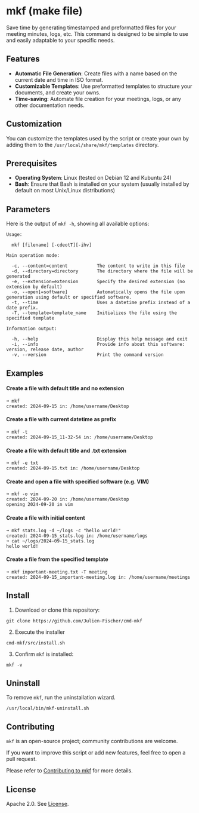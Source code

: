 # mkf (make file)

Save time by generating timestamped and preformatted files for your meeting minutes, logs, etc.
This command is designed to be simple to use and easily adaptable to your specific needs.

## Features

- **Automatic File Generation**: Create files with a name based on the current date and time in ISO format.
- **Customizable Templates**: Use preformatted templates to structure your documents, and create your owns.
- **Time-saving**: Automate file creation for your meetings, logs, or any other documentation needs.

## Customization

You can customize the templates used by the script or create your own by adding them to the `/usr/local/share/mkf/templates` directory.

## Prerequisites

- **Operating System**: Linux (tested on Debian 12 and Kubuntu 24)
- **Bash**: Ensure that Bash is installed on your system (usually installed by default on most Unix/Linux distributions)

## Parameters

Here is the output of `mkf -h`, showing all available options:

```
Usage:

  mkf [filename] [-cdeotT][-ihv]

Main operation mode:

  -c, --content=content           The content to write in this file
  -d, --directory=directory       The directory where the file will be generated
  -e, --extension=extension       Specify the desired extension (no extension by default)
  -o, --open[=software]           Automatically opens the file upon generation using default or specified software.
  -t, --time                      Uses a datetime prefix instead of a date prefix.
  -T, --template=template_name    Initializes the file using the specified template
  
Information output:
  
  -h, --help                      Display this help message and exit
  -i, --info                      Provide info about this software: version, release date, author
  -v, --version                   Print the command version
```

## Examples

#### Create a file with default title and no extension
```
➜ mkf
created: 2024-09-15 in: /home/username/Desktop
```

#### Create a file with current datetime as prefix
```
➜ mkf -t
created: 2024-09-15_11-32-54 in: /home/username/Desktop
```

#### Create a file with default title and .txt extension
```
➜ mkf -e txt
created: 2024-09-15.txt in: /home/username/Desktop
```

#### Create and open a file with specified software (e.g. VIM)
```
➜ mkf -o vim
created: 2024-09-20 in: /home/username/Desktop
opening 2024-09-20 in vim
```

#### Create a file with initial content
```
➜ mkf stats.log -d ~/logs -c "hello world!"
created: 2024-09-15_stats.log in: /home/username/logs
➜ cat ~/logs/2024-09-15_stats.log 
hello world!
```

#### Create a file from the specified template
```
➜ mkf important-meeting.txt -T meeting
created: 2024-09-15_important-meeting.log in: /home/username/meetings
```

## Install

1. Download or clone this repository:
```
git clone https://github.com/Julien-Fischer/cmd-mkf
```

2. Execute the installer
```
cmd-mkf/src/install.sh
```

3. Confirm `mkf` is installed:
```
mkf -v
```

## Uninstall

To remove `mkf`, run the uninstallation wizard.
```
/usr/local/bin/mkf-uninstall.sh
```

## Contributing

`mkf` is an open-source project; community contributions are welcome.

If you want to improve this script or add new features, feel free to open a pull request.

Please refer to [Contributing to mkf](https://github.com/Julien-Fischer/cmd-mkf/blob/master/CONTRIBUTING.md) for 
more details.

## License

Apache 2.0. See [License](https://github.com/Julien-Fischer/cmd-mkf/blob/master/LICENSE).
